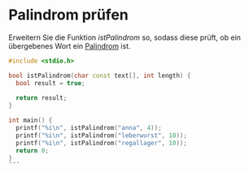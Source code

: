 # Palindrom prüfen

Erweitern Sie die Funktion *istPalindrom* so, sodass diese prüft, 
ob ein übergebenes Wort ein [Palindrom](https://de.wikipedia.org/wiki/Palindrom) ist. 

```cpp
#include <stdio.h>

bool istPalindrom(char const text[], int length) {
  bool result = true;
  
  return result;
}

int main() {
  printf("%i\n", istPalindrom("anna", 4));
  printf("%i\n", istPalindrom("leberwurst", 10));
  printf("%i\n", istPalindrom("regallager", 10));
  return 0;
}
´´´